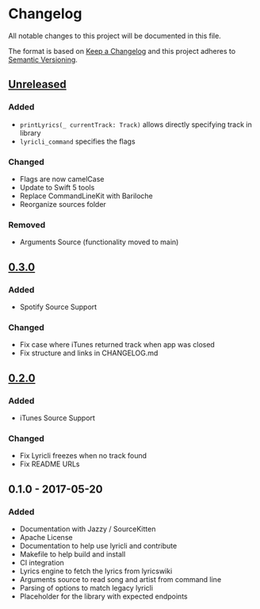 # Changelog
All notable changes to this project will be documented in this file.

The format is based on [Keep a Changelog](http://keepachangelog.com/)
and this project adheres to [Semantic Versioning](http://semver.org/).

## [Unreleased]
### Added
- `printLyrics(_ currentTrack: Track)` allows directly specifying
  track in library
- `lyricli_command` specifies the flags

### Changed
- Flags are now camelCase
- Update to Swift 5 tools
- Replace CommandLineKit with Bariloche
- Reorganize sources folder

### Removed
- Arguments Source (functionality moved to main)

## [0.3.0]
### Added
- Spotify Source Support

### Changed
- Fix case where iTunes returned track when app was closed
- Fix structure and links in CHANGELOG.md

## [0.2.0]
### Added
- iTunes Source Support

### Changed
- Fix Lyricli freezes when no track found
- Fix README URLs

## 0.1.0 - 2017-05-20
### Added
- Documentation with Jazzy / SourceKitten
- Apache License
- Documentation to help use lyricli and contribute
- Makefile to help build and install
- CI integration
- Lyrics engine to fetch the lyrics from lyricswiki
- Arguments source to read song and artist from command line
- Parsing of options to match legacy lyricli
- Placeholder for the library with expected endpoints

[0.3.0]: https://github.com/lyricli-app/lyricli/compare/0.2.0...0.3.0
[0.2.0]: https://github.com/lyricli-app/lyricli/compare/0.1.0...0.2.0
[Unreleased]: https://github.com/lyricli-app/lyricli/compare/master...develop
